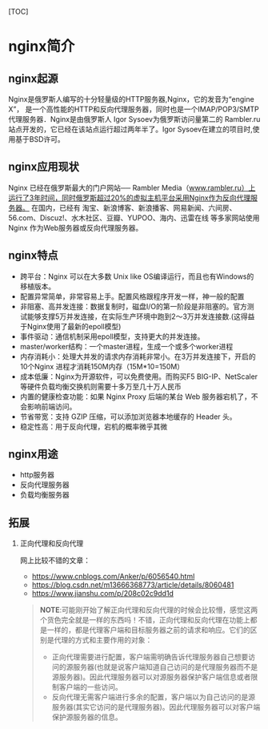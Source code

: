 [TOC]



# nginx简介



## nginx起源

Nginx是俄罗斯人编写的十分轻量级的HTTP服务器,Nginx，它的发音为“engine X”， 是一个高性能的HTTP和反向代理服务器，同时也是一个IMAP/POP3/SMTP 代理服务器．Nginx是由俄罗斯人 Igor Sysoev为俄罗斯访问量第二的 Rambler.ru站点开发的，它已经在该站点运行超过两年半了。Igor Sysoev在建立的项目时,使用基于BSD许可。



## nginx应用现状

Nginx 已经在俄罗斯最大的门户网站── Rambler Media（www.rambler.ru）上运行了3年时间，同时俄罗斯超过20%的虚拟主机平台采用Nginx作为反向代理服务器。 在国内，已经有 淘宝、新浪博客、新浪播客、网易新闻、六间房、56.com、Discuz!、水木社区、豆瓣、YUPOO、海内、迅雷在线 等多家网站使用 Nginx 作为Web服务器或反向代理服务器。



## nginx特点

- 跨平台：Nginx 可以在大多数 Unix like OS编译运行，而且也有Windows的移植版本。
- 配置异常简单，非常容易上手。配置风格跟程序开发一样，神一般的配置
- 非阻塞、高并发连接：数据复制时，磁盘I/O的第一阶段是非阻塞的。官方测试能够支撑5万并发连接，在实际生产环境中跑到2～3万并发连接数.(这得益于Nginx使用了最新的epoll模型)
- 事件驱动：通信机制采用epoll模型，支持更大的并发连接。
- master/worker结构：一个master进程，生成一个或多个worker进程
- 内存消耗小：处理大并发的请求内存消耗非常小。在3万并发连接下，开启的10个Nginx 进程才消耗150M内存（15M*10=150M） 
- 成本低廉：Nginx为开源软件，可以免费使用。而购买F5 BIG-IP、NetScaler等硬件负载均衡交换机则需要十多万至几十万人民币
- 内置的健康检查功能：如果 Nginx Proxy 后端的某台 Web 服务器宕机了，不会影响前端访问。
- 节省带宽：支持 GZIP 压缩，可以添加浏览器本地缓存的 Header 头。
- 稳定性高：用于反向代理，宕机的概率微乎其微




## nginx用途

- http服务器
- 反向代理服务器
- 负载均衡服务器



## 拓展

1. 正向代理和反向代理

   网上比较不错的文章：

   - https://www.cnblogs.com/Anker/p/6056540.html
   - https://blog.csdn.net/m13666368773/article/details/8060481
   - https://www.jianshu.com/p/208c02c9dd1d

   > **NOTE**:可能刚开始了解正向代理和反向代理的时候会比较懵，感觉这两个货色完全就是一样的东西吗！不错，正向代理和反向代理在功能上都是一样的，都是代理客户端和目标服务器之前的请求和响应。它们的区别是代理的方式和主要作用的对象：
   >
   > - 正向代理需要进行配置，客户端需明确告诉代理服务器自己想要访问的源服务器(也就是说客户端知道自己访问的是代理服务器而不是源服务器)。因此代理服务器可以对源服务器保护客户端信息或者限制客户端的一些访问。
   > - 反向代理无需客户端进行多余的配置，客户端以为自己访问的是源服务器(其实它访问的是代理服务器)。因此代理服务器可以对客户端保护源服务器的信息。

   ​


[^燕聪聪]: 唯天下之至拙，能胜天下之至巧


